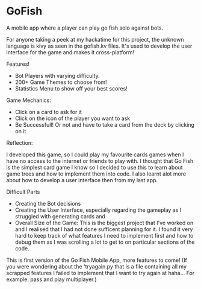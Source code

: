 # GoFish
A mobile app where a player can play go fish solo against bots. 

For anyone taking a peek at my hackatime for this project, the unknown language is kivy as seen in the gofish.kv files. It's used to develop the user interface for the game and makes it cross-platform!

Features!

- Bot Players with varying difficulty.
- 200+ Game Themes to choose from!
- Statistics Menu to show off your best scores!

Game Mechanics:

- Click on a card to ask for it
- Click on the icon of the player you want to ask
- Be Successfull! Or not and have to take a card from the deck by clicking on it



Reflection:

I developed this game, so I could play my favourite cards games when I have no access to the internet or friends to play with. I thought that Go Fish is the simplest card game I know so I decided to use this to learn about game trees and how to implement them into code. I also learnt alot more about how to develop a user interface then from my last app.



Difficult Parts

- Creating the Bot decisions
- Creating the User Interface, especially regarding the gameplay as I struggled with generating cards and 
- Overall Size of the Game: This is the biggest project that I've worked on and I realised that I had not done sufficent planning for it. I found it very hard to keep track of what features I need to implement first and how to debug them as I was scrolling a lot to get to on particular sections of the code.

This is first version of the Go Fish Mobile App, more features to come! (If you were wondering about the 'tryagain.py that is a file containing all my scrapped features I failed to implement that I want to try again at haha... For example: pass and play multiplayer.)

